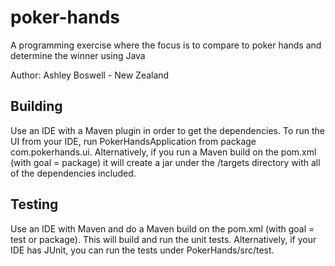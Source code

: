 # poker-hands
A programming exercise where the focus is to compare to poker hands and determine the winner using Java

Author: Ashley Boswell - New Zealand

## Building
Use an IDE with a Maven plugin in order to get the dependencies. To run the UI from your IDE, run PokerHandsApplication from package com.pokerhands.ui. Alternatively, if you run a Maven build on the pom.xml (with goal = package) it will create a jar under the /targets directory with all of the dependencies included.

## Testing
Use an IDE with Maven and do a Maven build on the pom.xml (with goal = test or package). This will build and run the unit tests. Alternatively, if your IDE has JUnit, you can run the tests under PokerHands/src/test.
